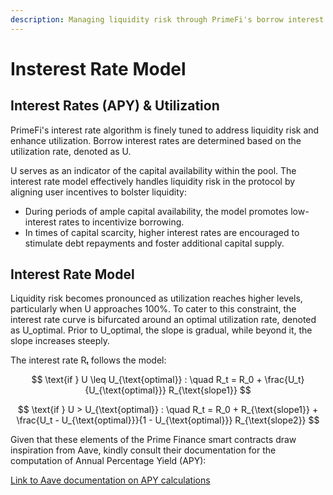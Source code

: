 ```yaml
---
description: Managing liquidity risk through PrimeFi's borrow interest rate model
---
```


# Insterest Rate Model

## Interest Rates (APY) & Utilization&#x20;

PrimeFi's interest rate algorithm is finely tuned to address liquidity risk and enhance utilization. Borrow interest rates are determined based on the utilization rate, denoted as U.

U serves as an indicator of the capital availability within the pool. The interest rate model effectively handles liquidity risk in the protocol by aligning user incentives to bolster liquidity:

* During periods of ample capital availability, the model promotes low-interest rates to incentivize borrowing.
* In times of capital scarcity, higher interest rates are encouraged to stimulate debt repayments and foster additional capital supply.

## Interest Rate Model&#x20;

Liquidity risk becomes pronounced as utilization reaches higher levels, particularly when U approaches 100%. To cater to this constraint, the interest rate curve is bifurcated around an optimal utilization rate, denoted as U\_optimal. Prior to U\_optimal, the slope is gradual, while beyond it, the slope increases steeply.

The interest rate Rₜ follows the model:

$$
\text{if } U \leq U_{\text{optimal}} : \quad R_t = R_0 + \frac{U_t}{U_{\text{optimal}}} R_{\text{slope1}}
$$

$$
\text{if } U > U_{\text{optimal}} : \quad R_t = R_0 + R_{\text{slope1}} + \frac{U_t - U_{\text{optimal}}}{1 - U_{\text{optimal}}} R_{\text{slope2}}
$$

Given that these elements of the Prime Finance smart contracts draw inspiration from Aave, kindly consult their documentation for the computation of Annual Percentage Yield (APY):

[Link to Aave documentation on APY calculations](https://docs.aave.com/risk/liquidity-risk/borrow-interest-rate)
